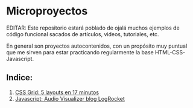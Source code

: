 # Microproyectos

EDITAR: Este repositorio estará poblado de ojalá muchos ejemplos de código funcional sacados de artículos, videos, tutoriales, etc.  

En general son proyectos autocontenidos, con un propósito muy puntual que me sirven para estar practicando regularmente la base HTML-CSS-Javascript.

## Indice:

1. [CSS Grid: 5 layouts en 17 minutos][0]
2. [Javascript: Audio Visualizer blog LogRocket][1]



[1]:./js-audio-visualizer-logrocket/README.md
[0]:./css-grid-5-layouts-rapidos/README.md